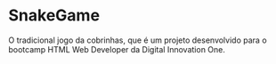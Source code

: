 # SnakeGame
O tradicional jogo da cobrinhas, que é um projeto desenvolvido para o bootcamp HTML Web Developer da Digital Innovation One.
